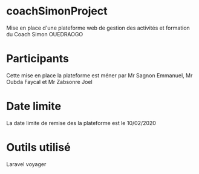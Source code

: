 # coachSimonProject
Mise en place d'une plateforme web de gestion des activités et formation du Coach Simon OUEDRAOGO

# Participants
Cette mise en place la plateforme est méner par Mr Sagnon Emmanuel, Mr Oubda Faycal et Mr Zabsonre Joel

# Date limite
La date limite de remise des la plateforme est le 10/02/2020

# Outils utilisé
Laravel voyager
